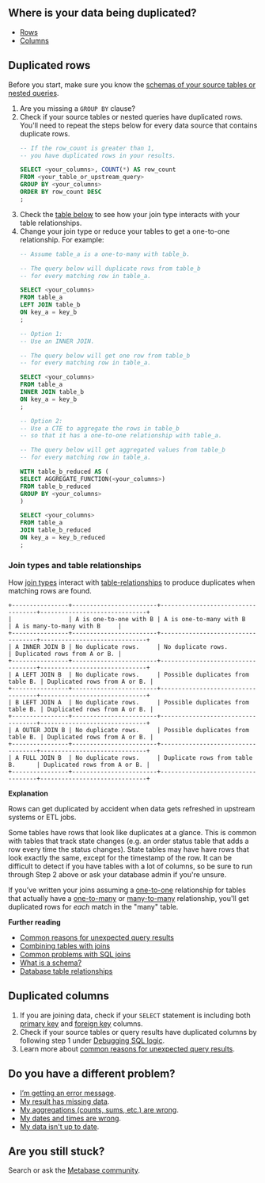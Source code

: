## Where is your data being duplicated?
- [Rows](#duplicated-rows)
- [Columns](#duplicated-columns)


## Duplicated rows
Before you start, make sure you know the [schemas of your source tables or nested queries][debugging-sql-logic].

1. Are you missing a `GROUP BY` clause?
2. Check if your source tables or nested queries have duplicated rows. You'll need to repeat the steps below for every data source that contains duplicate rows.
    ```sql
    -- If the row_count is greater than 1,
    -- you have duplicated rows in your results.

    SELECT <your_columns>, COUNT(*) AS row_count
    FROM <your_table_or_upstream_query>
    GROUP BY <your_columns>
    ORDER BY row_count DESC
    ;
    ```
4. Check the [table below](#join-types-and-schema-relationships) to see how your join type interacts with your table relationships.
5. Change your join type or reduce your tables to get a one-to-one relationship. For example:
    ```sql
    -- Assume table_a is a one-to-many with table_b.

    -- The query below will duplicate rows from table_b 
    -- for every matching row in table_a.

    SELECT <your_columns>
    FROM table_a
    LEFT JOIN table_b
    ON key_a = key_b
    ;

    -- Option 1: 
    -- Use an INNER JOIN.

    -- The query below will get one row from table_b
    -- for every matching row in table_a.

    SELECT <your_columns>
    FROM table_a
    INNER JOIN table_b
    ON key_a = key_b
    ;

    -- Option 2: 
    -- Use a CTE to aggregate the rows in table_b 
    -- so that it has a one-to-one relationship with table_a.

    -- The query below will get aggregated values from table_b
    -- for every matching row in table_a.

    WITH table_b_reduced AS (
    SELECT AGGREGATE_FUNCTION(<your_columns>)
    FROM table_b_reduced
    GROUP BY <your_columns>
    )

    SELECT <your_columns>
    FROM table_a
    JOIN table_b_reduced
    ON key_a = key_b_reduced
    ;
    ```

### Join types and table relationships

How [join types][join-types-learn] interact with [table-relationships][table-relationships-learn] to produce duplicates when matching rows are found.

```
+----------------+------------------------+-----------------------------------+------------------------------+
|                | A is one-to-one with B | A is one-to-many with B           | A is many-to-many with B     |
+----------------+------------------------+-----------------------------------+------------------------------+
| A INNER JOIN B | No duplicate rows.     | No duplicate rows.                | Duplicated rows from A or B. |
+----------------+------------------------+-----------------------------------+------------------------------+
| A LEFT JOIN B  | No duplicate rows.     | Possible duplicates from table B. | Duplicated rows from A or B. |
+----------------+------------------------+-----------------------------------+------------------------------+
| B LEFT JOIN A  | No duplicate rows.     | Possible duplicates from table B. | Duplicated rows from A or B. |
+----------------+------------------------+-----------------------------------+------------------------------+
| A OUTER JOIN B | No duplicate rows.     | Possible duplicates from table B. | Duplicated rows from A or B. |
+----------------+------------------------+-----------------------------------+------------------------------+
| A FULL JOIN B  | No duplicate rows.     | Duplicate rows from table B.      | Duplicated rows from A or B. |
+----------------+------------------------+-----------------------------------+------------------------------+
```

**Explanation**

Rows can get duplicated by accident when data gets refreshed in upstream systems or ETL jobs. 

Some tables have rows that look like duplicates at a glance. This is common with tables that track state changes (e.g. an order status table that adds a row every time the status changes). State tables may have have rows that look exactly the same, except for the timestamp of the row. It can be difficult to detect if you have tables with a lot of columns, so be sure to run through Step 2 above or ask your database admin if you're unsure.

If you’ve written your joins assuming a [one-to-one][one-to-one] relationship for tables that actually have a [one-to-many][one-to-many] or [many-to-many][many-to-many] relationship, you'll get duplicated rows for _each_ match in the "many" table.

**Further reading**

- [Common reasons for unexpected query results][common-reasons-for-sql-logic-errors]
- [Combining tables with joins][joins-learn]
- [Common problems with SQL joins][common-join-problems]
- [What is a schema?][schema-def]
- [Database table relationships][table-relationships-learn]


## Duplicated columns

1. If you are joining data, check if your `SELECT` statement is including both [primary key][primary-key-def] and [foreign key][foreign-key-def] columns.
2. Check if your source tables or query results have duplicated columns by following step 1 under [Debugging SQL logic][debugging-sql-logic].
3. Learn more about [common reasons for unexpected query results][common-reasons-for-sql-logic-errors].


## Do you have a different problem?

- [I’m getting an error message][troubleshooting-error-messages].
- [My result has missing data][troubleshooting-missing-data].
- [My aggregations (counts, sums, etc.) are wrong][troubleshooting-aggregations].
- [My dates and times are wrong][troubleshooting-datetimes].
- [My data isn't up to date][troubleshooting-database-syncs].


## Are you still stuck?

Search or ask the [Metabase community][discourse].


[common-join-problems]: /learn/sql-questions/sql-join-types#common-problems-with-sql-joins
[common-reasons-for-sql-logic-errors]: ./sql-logic.md#common-reasons-for-unexpected-query-results
[debugging-sql-logic]: ./sql-logic.html#debugging-sql-logic
[discourse]: https://discourse.metabase.com/
[foreign-key-def]: /glossary/foreign_key
[joins-learn]: /learn/sql-questions/sql-joins.html
[join-types-learn]: /learn/sql-questions/sql-join-types
[many-to-many]: /learn/databases/table-relationships#many-to-many-relationship
[one-to-many]: /learn/databases/table-relationships#one-to-many-relationship
[one-to-one]: /learn/databases/table-relationships#one-to-one-relationship
[primary-key-def]: /glossary/primary_key
[schema-def]: /glossary/schema.html
[table-relationships-learn]: /learn/databases/table-relationships
[troubleshooting-aggregations]: ./sql-logic.html#aggregated-results-counts-sums-etc-are-wrong
[troubleshooting-database-syncs]: ./sync-fingerprint-scan.html 
[troubleshooting-datetimes]: ./timezones.html
[troubleshooting-error-messages]: ./error-message.html
[troubleshooting-missing-data]: ./sql-logic-missing-data.html
[troubleshooting-sql-logic]: ./sql-logic.html